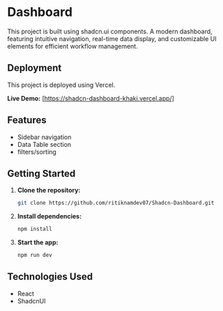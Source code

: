 # Dashboard

This project is built using shadcn.ui components.
A modern dashboard, featuring intuitive navigation, real-time data display, and customizable UI elements for efficient workflow management.


## Deployment

This project is deployed using Vercel.

**Live Demo:** [https://shadcn-dashboard-khaki.vercel.app/]

## Features

- Sidebar navigation
- Data Table section
- filters/sorting


## Getting Started

1. **Clone the repository:**
    ```bash
    git clone https://github.com/ritiknamdev07/Shadcn-Dashboard.git
    ```
2. **Install dependencies:**
    ```bash
    npm install
    ```
3. **Start the app:**
    ```bash
    npm run dev
    ```



## Technologies Used

- React
- ShadcnUI
